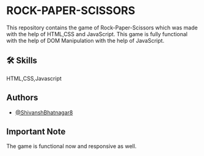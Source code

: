 # ROCK-PAPER-SCISSORS

This repository contains the game of Rock-Paper-Scissors which was made with the help of HTML,CSS and JavaScript. This game is fully functional with the help of DOM Manipulation with the help of JavaScript.

## 🛠 Skills

HTML,CSS,Javascript

## Authors

- [@ShivanshBhatnagar8](https://github.com/ShivanshBhatnagar8)

## Important Note

The game is functional now and responsive as well.
